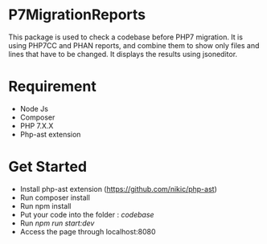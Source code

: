 # P7MigrationReports
This package is used to check a codebase before PHP7 migration.
It is using PHP7CC and PHAN reports, and combine them to show only files and lines that have to be changed.
It displays the results using jsoneditor.

# Requirement
- Node Js
- Composer
- PHP 7.X.X
- Php-ast extension

# Get Started
- Install php-ast extension (https://github.com/nikic/php-ast)
- Run composer install
- Run npm install
- Put your code into the folder : *codebase*
- Run *npm run start:dev*
- Access the page through localhost:8080